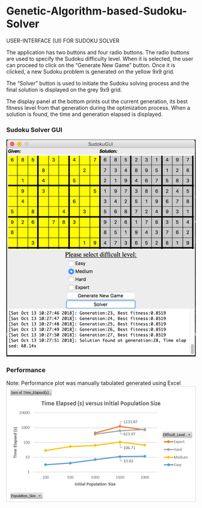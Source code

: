 # Genetic-Algorithm-based-Sudoku-Solver
USER-INTERFACE (UI) FOR SUDOKU SOLVER

The application has two buttons and four radio buttons. The radio buttons are used to specify the Sudoku difficulty level. When it is selected, the user can proceed to click on the “Generate New Game” button. Once it is clicked, a new Sudoku problem is generated on the yellow 9x9 grid.

The “Solver” button is used to initiate the Sudoku solving process and the final solution is displayed on the grey 9x9 grid.

The display panel at the bottom prints out the current generation, its best fitness level from that generation during the optimization process. When a solution is found, the time and generation elapsed is displayed.

### Sudoku Solver GUI
![Screenshot](sudoku_solver_gui.png)

### Performance
Note: Performance plot was manually tabulated generated using Excel
![Screenshot](time_elapse.png)
